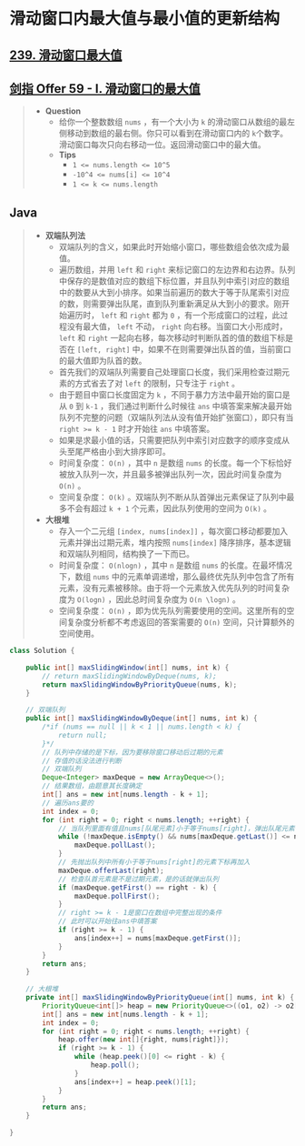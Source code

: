 # 滑动窗口内最大值与最小值的更新结构

## [239. 滑动窗口最大值](https://leetcode.cn/problems/sliding-window-maximum/)

## [剑指 Offer 59 - I. 滑动窗口的最大值](https://leetcode.cn/problems/hua-dong-chuang-kou-de-zui-da-zhi-lcof/)

> - **Question**
>   - 给你一个整数数组 `nums` ，有一个大小为 `k` 的滑动窗口从数组的最左侧移动到数组的最右侧。你只可以看到在滑动窗口内的 `k`个数字。滑动窗口每次只向右移动一位。返回滑动窗口中的最大值。
>   - **Tips**
>     - `1 <= nums.length <= 10^5`
>     - `-10^4 <= nums[i] <= 10^4`
>     - `1 <= k <= nums.length`

## Java

> - **双端队列法**
>   - 双端队列的含义，如果此时开始缩小窗口，哪些数组会依次成为最值。
>   - 遍历数组，并用 `left` 和 `right` 来标记窗口的左边界和右边界。队列中保存的是数值对应的数组下标位置，并且队列中索引对应的数组中的数要从大到小排序。如果当前遍历的数大于等于队尾索引对应的数，则需要弹出队尾，直到队列重新满足从大到小的要求。刚开始遍历时， `left` 和 `right` 都为 `0` ，有一个形成窗口的过程，此过程没有最大值， `left` 不动， `right` 向右移。当窗口大小形成时， `left` 和 `right` 一起向右移，每次移动时判断队首的值的数组下标是否在 `[left, right]` 中，如果不在则需要弹出队首的值，当前窗口的最大值即为队首的数。
>   - 首先我们的双端队列需要自己处理窗口长度，我们采用检查过期元素的方式省去了对 `left` 的限制，只专注于 `right` 。
>   - 由于题目中窗口长度固定为 `k` ，不同于暴力方法中最开始的窗口是从 `0` 到 `k-1` ，我们通过判断什么时候往 `ans` 中填答案来解决最开始队列不完整的问题（双端队列法从没有值开始扩张窗口），即只有当 `right >= k - 1` 时才开始往 `ans` 中填答案。
>   - 如果是求最小值的话，只需要把队列中索引对应数字的顺序变成从头至尾严格由小到大排序即可。
>   - 时间复杂度： `O(n)` ，其中 `n` 是数组 `nums` 的长度。每一个下标恰好被放入队列一次，并且最多被弹出队列一次，因此时间复杂度为 `O(n)` 。
>   - 空间复杂度： `O(k)` 。双端队列不断从队首弹出元素保证了队列中最多不会有超过 `k + 1` 个元素，因此队列使用的空间为 `O(k)` 。
> - **大根堆**
>   - 存入一个二元组 `[index, nums[index]]` ，每次窗口移动都要加入元素并弹出过期元素，堆内按照 `nums[index]` 降序排序，基本逻辑和双端队列相同，结构换了一下而已。
>   - 时间复杂度： `O(nlogn)` ，其中 `n` 是数组 `nums` 的长度。在最坏情况下，数组 `nums` 中的元素单调递增，那么最终优先队列中包含了所有元素，没有元素被移除。由于将一个元素放入优先队列的时间复杂度为 `O(logn)` ，因此总时间复杂度为 `O(n \logn)` 。
>   - 空间复杂度： `O(n)` ，即为优先队列需要使用的空间。这里所有的空间复杂度分析都不考虑返回的答案需要的 `O(n)` 空间，只计算额外的空间使用。

```java
class Solution {
    
    public int[] maxSlidingWindow(int[] nums, int k) {
        // return maxSlidingWindowByDeque(nums, k);
        return maxSlidingWindowByPriorityQueue(nums, k);
    }
    
    // 双端队列
    public int[] maxSlidingWindowByDeque(int[] nums, int k) {
        /*if (nums == null || k < 1 || nums.length < k) {
            return null;
        }*/
        // 队列中存储的是下标，因为要移除窗口移动后过期的元素
        // 存值的话没法进行判断
        // 双端队列
        Deque<Integer> maxDeque = new ArrayDeque<>();
        // 结果数组，由题意其长度确定
        int[] ans = new int[nums.length - k + 1];
        // 遍历ans要的
        int index = 0;
        for (int right = 0; right < nums.length; ++right) {
            // 当队列里面有值且nums[队尾元素]小于等于nums[right]，弹出队尾元素
            while (!maxDeque.isEmpty() && nums[maxDeque.getLast()] <= nums[right]) {
                maxDeque.pollLast();
            }
            // 先抛出队列中所有小于等于nums[right]的元素下标再加入
            maxDeque.offerLast(right);
            // 检查队首元素是不是过期元素，是的话就弹出队列
            if (maxDeque.getFirst() == right - k) {
                maxDeque.pollFirst();
            }
            // right >= k - 1是窗口在数组中完整出现的条件
            // 此时可以开始往ans中填答案
            if (right >= k - 1) {
                ans[index++] = nums[maxDeque.getFirst()];
            }
        }
        return ans;
    }
    
    // 大根堆
    private int[] maxSlidingWindowByPriorityQueue(int[] nums, int k) {
        PriorityQueue<int[]> heap = new PriorityQueue<>((o1, o2) -> o2[1] - o1[1]);
        int[] ans = new int[nums.length - k + 1];
        int index = 0;
        for (int right = 0; right < nums.length; ++right) {
            heap.offer(new int[]{right, nums[right]});
            if (right >= k - 1) {
                while (heap.peek()[0] <= right - k) {
                    heap.poll();
                }
                ans[index++] = heap.peek()[1];
            }
        }
        return ans;
    }
    
}
```

